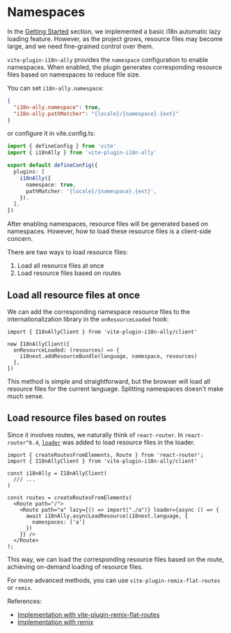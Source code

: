 # Namespaces

In the [Getting Started](./getting-started) section, we implemented a basic i18n automatic lazy loading feature. However, as the project grows, resource files may become large, and we need fine-grained control over them.

`vite-plugin-i18n-ally` provides the `namespace` configuration to enable namespaces. When enabled, the plugin generates corresponding resource files based on namespaces to reduce file size.

You can set `i18n-ally.namespace`:
```json
{
  "i18n-ally.namespace": true,
  "i18n-ally.pathMatcher": "{locale}/{namespace}.{ext}"
}
```

or configure it in vite.config.ts:

```ts
import { defineConfig } from 'vite'
import { i18nAlly } from 'vite-plugin-i18n-ally'

export default defineConfig({
  plugins: [
    i18nAlly({
      namespace: true,
      pathMatcher: '{locale}/{namespace}.{ext}',
    }),
  ],
})
```

After enabling namespaces, resource files will be generated based on namespaces. However, how to load these resource files is a client-side concern.

There are two ways to load resource files:

1. Load all resource files at once
2. Load resource files based on routes

## Load all resource files at once

We can add the corresponding namespace resource files to the internationalization library in the `onResourceLoaded` hook:

```tsx
import { I18nAllyClient } from 'vite-plugin-i18n-ally/client'

new I18nAllyClient({
  onResourceLoaded: (resources) => {
    i18next.addResourceBundle(language, namespace, resources)
  },
})
```

This method is simple and straightforward, but the browser will load all resource files for the current language. Splitting namespaces doesn't make much sense.

## Load resource files based on routes

Since it involves routes, we naturally think of `react-router`. In `react-router^6.4`, [`loader`](https://reactrouter.com/en/main/route/loader) was added to load resource files in the loader.


```tsx
import { createRoutesFromElements, Route } from 'react-router';
import { I18nAllyClient } from 'vite-plugin-i18n-ally/client'

const i18nAlly = I18nAllyClient(
  /// ...
)

const routes = createRoutesFromElements(
  <Route path="/">
    <Route path="a" lazy={() => import("./a")} loader={async () => {
      await i18nAlly.asyncLoadResource(i18next.language, {
        namespaces: ['a']
      })
    }} />
  </Route>
);

```

This way, we can load the corresponding resource files based on the route, achieving on-demand loading of resource files.

For more advanced methods, you can use `vite-plugin-remix-flat-routes` or `remix`.

References:

- [Implementation with vite-plugin-remix-flat-routes](https://github.com/hemengke1997/vite-plugin-i18n-ally/tree/master/playground/remix-flat-routes) 
- [Implementation with remix](https://github.com/hemengke1997/vite-plugin-i18n-ally/tree/master/playground/remix-ssr)

